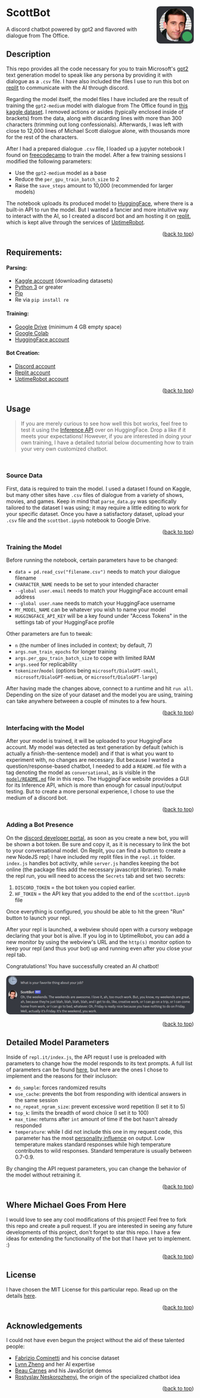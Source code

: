 # ScottBot <a name="readme-top"></a> <img src="img/scott_icon.png" alt="The bot himself" width="100" height="100" style="border-radius: 10px" align="right">

A discord chatbot powered by gpt2 and flavored with dialogue from The Office.

## Description
This repo provides all the code necessary for you to train Microsoft's [gpt2](https://huggingface.co/gpt2) text generation model to speak like any persona by providing it with dialogue as a `.csv` file. I have also included the files I use to run this bot on [replit](https://replit.com/) to communicate with the AI through discord.

Regarding the model itself, the model files I have included are the result of training the `gpt2-medium` model with dialogue from The Office found in [this kaggle dataset](https://www.kaggle.com/datasets/fabriziocominetti/the-office-lines). I removed actions or asides (typically enclosed inside of brackets) from the data, along with discarding lines with more than 300 characters (trimming out long confessionals). Afterwards, I was left with close to 12,000 lines of Michael Scott dialogue alone, with thousands more for the rest of the characters.

After I had a prepared dialogue `.csv` file, I loaded up a jupyter notebook I found on [freecodecamp](https://www.freecodecamp.org/news/make-a-discord-bot-that-talks-like-rick-sanchez/) to train the model. After a few training sessions I modified the following parameters:
- Use the `gpt2-medium` model as a base
- Reduce the `per_gpu_train_batch_size` to 2
- Raise the `save_steps` amount to 10,000 (recommended for larger models)

The notebook uploads its produced model to [HuggingFace](https://huggingface.co/), where there is a built-in API to run the model. But I wanted a fancier and more intuitive way to interact with the AI, so I created a discord bot and am hosting it on [replit](https://replit.com/), which is kept alive through the services of [UptimeRobot](https://uptimerobot.com/). 
<br />
<p align="right">(<a href="#readme-top">back to top</a>)</p>

## Requirements:
#### Parsing:
- [Kaggle account](https://www.kaggle.com/) (downloading datasets)
- [Python 3](https://www.python.org/downloads/release/python-3109/) or greater
- [Pip](https://pypi.org/project/pip/#files)
- Re via `pip install re`
#### Training:
- [Google Drive](https://drive.google.com/) (minimum 4 GB empty space)
- [Google Colab](https://colab.research.google.com/)
- [HuggingFace account](https://huggingface.co/)
#### Bot Creation:
- [Discord account](https://discord.com/developers/applications)
- [Replit account](https://replit.com/)
- [UptimeRobot account](https://uptimerobot.com/)
<p align="right">(<a href="#readme-top">back to top</a>)</p>

## Usage
>If you are merely curious to see how well this bot works, feel free to test it using the [Inference API](https://huggingface.co/Chae/scottbot_med) over on HuggingFace. Drop a like if it meets your expectations! However, if you are interested in doing your own training, I have a detailed tutorial below documenting how to train your very own customized chatbot.
<br />

### Source Data
First, data is required to train the model. I used a dataset I found on Kaggle, but many other sites have `.csv` files of dialogue from a variety of shows, movies, and games. Keep in mind that `parse_data.py` was specifically tailored to the dataset I was using; it may require a little editing to work for your specific dataset. Once you have a satisfactory dataset, upload your `.csv` file and the `scottbot.ipynb` notebook to Google Drive.
<br />
<p align="right">(<a href="#readme-top">back to top</a>)</p>

### Training the Model
Before running the notebook, certain parameters have to be changed:
* `data = pd.read_csv("filename.csv")` needs to match your dialogue filename
* `CHARACTER_NAME` needs to be set to your intended character
* `--global user.email` needs to match your HuggingFace account email address
* `--global user.name` needs to match your HuggingFace username
* `MY_MODEL_NAME` can be whatever you wish to name your model
* `HUGGINGFACE_API_KEY` will be a key found under "Access Tokens" in the settings tab of your HuggingFace profile

Other parameters are fun to tweak:
* `n` (the number of lines included in context; by default, 7)
* `args.num_train_epochs` for longer training
* `args.per_gpu_train_batch_size` to cope with limited RAM
* `args.seed` for replicability 
* `tokenizer`/`model` (options being `microsoft/DialoGPT-small`, `microsoft/DialoGPT-medium`, or `microsoft/DialoGPT-large`)

After having made the changes above, connect to a runtime and hit `run all`. Depending on the size of your dataset and the model you are using, training can take anywhere betweeen a couple of minutes to a few hours. 
<br />
<p align="right">(<a href="#readme-top">back to top</a>)</p>

### Interfacing with the Model
After your model is trained, it will be uploaded to your HuggingFace account. My model was detected as text generation by default (which is actually a finish-the-sentence model) and if that is what you want to experiment with, no changes are necessary. But because I wanted a question/response-based chatbot, I needed to add a `README.md` file with a tag denoting the model as `conversational`, as is visible in the [`model/README.md`](https://github.com/k-haynie/scottbot/blob/main/model/README.md) file in this repo. The HuggingFace website provides a GUI for its Inference API, which is more than enough for casual input/output testing. But to create a more personal experience, I chose to use the medium of a discord bot. 
<br />
<p align="right">(<a href="#readme-top">back to top</a>)</p>

### Adding a Bot Presence
On the [discord developer portal](https://discord.com/developers/applications/), as soon as you create a new bot, you will be shown a bot token. Be sure and copy it, as it is necessary to link the bot to your conversational model. On Replit, you can find a button to create a new NodeJS repl; I have included my replit files in the `repl.it` folder. `index.js` handles bot activity, while `server.js` handles keeping the bot online (the package files add the necessary javascript libraries). To make the repl run, you will need to access the `Secrets` tab and set two secrets:
1. `DISCORD_TOKEN` = the bot token you copied earlier. 
2. `HF_TOKEN` = the API key that you added to the end of the `scottbot.ipynb` file

Once everything is configured, you should be able to hit the green "Run" button to launch your repl.

After your repl is launched, a webview should open with a cursory webpage declaring that your bot is alive. If you log in to UptimeRobot, you can add a new monitor by using the webview's URL and the `http(s)` monitor option to keep your repl (and thus your bot) up and running even after you close your repl tab.
<br />

Congratulations! You have successfully created an AI chatbot!
<br /><br />
<img src="img/scott_response.jpg" alt="bot response" style="border-radius: 10px" >
<br />
<p align="right">(<a href="#readme-top">back to top</a>)</p>

## Detailed Model Parameters
Inside of `repl.it/index.js`, the API requst I use is preloaded with parameters to change how the model responds to its text prompts. A full list of parameters can be found [here](https://huggingface.co/docs/api-inference/detailed_parameters#text-generation-task), but here are the ones I chose to implement and the reasons for their incluson: 
- `do_sample`: forces randomized results
- `use_cache`: prevents the bot from responding with identical answers in the same session
- `no_repeat_ngram_size`: prevent excessive word repetition (I set it to 5)
- `top_k`: limits the breadth of word choice (I set it to 100)
- `max_time`: returns after `int` amount of time if the bot hasn't already responded
- `temperature`: while I did not include this one in my request code, this parameter has the most [personality influence](https://ai.stackexchange.com/questions/32477/what-is-the-temperature-in-the-gpt-models) on output. Low temperature makes standard responses while high temperature contributes to wild responses. Standard temperature is usually between 0.7-0.9.

By changing the API request parameters, you can change the behavior of the model without retraining it.
<br />
<p align="right">(<a href="#readme-top">back to top</a>)</p>

## Where Michael Goes From Here
I would love to see any cool modifications of this project! Feel free to fork this repo and create a pull request. If you are interested in seeing any future developments of this project, don't forget to star this repo. I have a few ideas for extending the functionality of the bot that I have yet to implement. :)
<br />
<p align="right">(<a href="#readme-top">back to top</a>)</p>

## License
I have chosen the MIT License for this particular repo. Read up on the details [here](https://github.com/k-haynie/scottbot/blob/main/LICENSE).
<br />
<p align="right">(<a href="#readme-top">back to top</a>)</p>

## Acknowledgements
I could not have even begun the project without the aid of these talented people:
- [Fabrizio Cominetti](https://www.kaggle.com/datasets/fabriziocominetti/the-office-lines) and his concise dataset
- [Lynn Zheng](https://www.freecodecamp.org/news/make-a-discord-bot-that-talks-like-rick-sanchez/) and her AI expertise
- [Beau Carnes](https://www.freecodecamp.org/news/create-a-discord-bot-with-javascript-nodejs/) and his JavaScript demos
- [Rostyslav Neskorozhenyi](https://towardsdatascience.com/make-your-own-rick-sanchez-bot-with-transformers-and-dialogpt-fine-tuning-f85e6d1f4e30), the origin of the specialized chatbot idea
<p align="right">(<a href="#readme-top">back to top</a>)</p>
